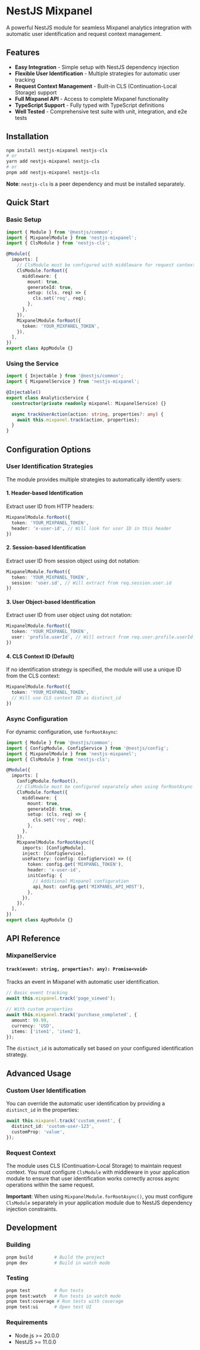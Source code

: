 # NestJS Mixpanel

A powerful NestJS module for seamless Mixpanel analytics integration with automatic user identification and request context management.

## Features

- **Easy Integration** - Simple setup with NestJS dependency injection
- **Flexible User Identification** - Multiple strategies for automatic user tracking
- **Request Context Management** - Built-in CLS (Continuation-Local Storage) support
- **Full Mixpanel API** - Access to complete Mixpanel functionality
- **TypeScript Support** - Fully typed with TypeScript definitions
- **Well Tested** - Comprehensive test suite with unit, integration, and e2e tests

## Installation

```bash
npm install nestjs-mixpanel nestjs-cls
# or
yarn add nestjs-mixpanel nestjs-cls
# or
pnpm add nestjs-mixpanel nestjs-cls
```

**Note**: `nestjs-cls` is a peer dependency and must be installed separately.

## Quick Start

### Basic Setup

```typescript
import { Module } from '@nestjs/common';
import { MixpanelModule } from 'nestjs-mixpanel';
import { ClsModule } from 'nestjs-cls';

@Module({
  imports: [
    // ClsModule must be configured with middleware for request context
    ClsModule.forRoot({
      middleware: {
        mount: true,
        generateId: true,
        setup: (cls, req) => {
          cls.set('req', req);
        },
      },
    }),
    MixpanelModule.forRoot({
      token: 'YOUR_MIXPANEL_TOKEN',
    }),
  ],
})
export class AppModule {}
```

### Using the Service

```typescript
import { Injectable } from '@nestjs/common';
import { MixpanelService } from 'nestjs-mixpanel';

@Injectable()
export class AnalyticsService {
  constructor(private readonly mixpanel: MixpanelService) {}

  async trackUserAction(action: string, properties?: any) {
    await this.mixpanel.track(action, properties);
  }
}
```

## Configuration Options

### User Identification Strategies

The module provides multiple strategies to automatically identify users:

#### 1. Header-based Identification

Extract user ID from HTTP headers:

```typescript
MixpanelModule.forRoot({
  token: 'YOUR_MIXPANEL_TOKEN',
  header: 'x-user-id', // Will look for user ID in this header
})
```

#### 2. Session-based Identification

Extract user ID from session object using dot notation:

```typescript
MixpanelModule.forRoot({
  token: 'YOUR_MIXPANEL_TOKEN',
  session: 'user.id', // Will extract from req.session.user.id
})
```

#### 3. User Object-based Identification

Extract user ID from user object using dot notation:

```typescript
MixpanelModule.forRoot({
  token: 'YOUR_MIXPANEL_TOKEN',
  user: 'profile.userId', // Will extract from req.user.profile.userId
})
```

#### 4. CLS Context ID (Default)

If no identification strategy is specified, the module will use a unique ID from the CLS context:

```typescript
MixpanelModule.forRoot({
  token: 'YOUR_MIXPANEL_TOKEN',
  // Will use CLS context ID as distinct_id
})
```

### Async Configuration

For dynamic configuration, use `forRootAsync`:

```typescript
import { Module } from '@nestjs/common';
import { ConfigModule, ConfigService } from '@nestjs/config';
import { MixpanelModule } from 'nestjs-mixpanel';
import { ClsModule } from 'nestjs-cls';

@Module({
  imports: [
    ConfigModule.forRoot(),
    // ClsModule must be configured separately when using forRootAsync
    ClsModule.forRoot({
      middleware: {
        mount: true,
        generateId: true,
        setup: (cls, req) => {
          cls.set('req', req);
        },
      },
    }),
    MixpanelModule.forRootAsync({
      imports: [ConfigModule],
      inject: [ConfigService],
      useFactory: (config: ConfigService) => ({
        token: config.get('MIXPANEL_TOKEN'),
        header: 'x-user-id',
        initConfig: {
          // Additional Mixpanel configuration
          api_host: config.get('MIXPANEL_API_HOST'),
        },
      }),
    }),
  ],
})
export class AppModule {}
```

## API Reference

### MixpanelService

#### `track(event: string, properties?: any): Promise<void>`

Tracks an event in Mixpanel with automatic user identification.

```typescript
// Basic event tracking
await this.mixpanel.track('page_viewed');

// With custom properties
await this.mixpanel.track('purchase_completed', {
  amount: 99.99,
  currency: 'USD',
  items: ['item1', 'item2'],
});
```

The `distinct_id` is automatically set based on your configured identification strategy.

## Advanced Usage

### Custom User Identification

You can override the automatic user identification by providing a `distinct_id` in the properties:

```typescript
await this.mixpanel.track('custom_event', {
  distinct_id: 'custom-user-123',
  customProp: 'value',
});
```

### Request Context

The module uses CLS (Continuation-Local Storage) to maintain request context. You must configure `ClsModule` with middleware in your application module to ensure that user identification works correctly across async operations within the same request.

**Important**: When using `MixpanelModule.forRootAsync()`, you must configure `ClsModule` separately in your application module due to NestJS dependency injection constraints.

## Development

### Building

```bash
pnpm build        # Build the project
pnpm dev          # Build in watch mode
```

### Testing

```bash
pnpm test         # Run tests
pnpm test:watch   # Run tests in watch mode
pnpm test:coverage # Run tests with coverage
pnpm test:ui      # Open test UI
```

### Requirements

- Node.js >= 20.0.0
- NestJS >= 11.0.0
